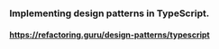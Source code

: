 <!-- @format -->

### Implementing design patterns in TypeScript.

#### https://refactoring.guru/design-patterns/typescript
